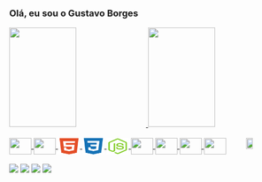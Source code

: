### Olá, eu sou o Gustavo Borges

<div>
  <a href="https://github.com/Gustavo-bsilva">
  <img height="180em" width="49%" src="https://github-readme-stats.vercel.app/api?username=Gustavo-bsilva&count_private=true&show_icons=true&theme=buefy"/>
  <img height="180em" width="49%" src="https://github-readme-stats.vercel.app/api/top-langs/?username=Gustavo-bsilva&layout=compact&langs_count=7&theme=buefy"/>
</div>
  
<div style="display: inline_block"><br>
  <img align="center" height="30" width="40" src="https://cdn.jsdelivr.net/gh/devicons/devicon/icons/javascript/javascript-original.svg">
  <img align="center" height="30" width="40" src="https://cdn.jsdelivr.net/gh/devicons/devicon/icons/typescript/typescript-original.svg">
  <img align="center" height="30" width="40" src="https://raw.githubusercontent.com/devicons/devicon/master/icons/html5/html5-plain.svg">
  <img align="center" height="30" width="40" src="https://raw.githubusercontent.com/devicons/devicon/master/icons/css3/css3-plain.svg">
  <img align="center" height="30" width="40" src="https://raw.githubusercontent.com/devicons/devicon/master/icons/nodejs/nodejs-plain.svg">
  <img align="center" height="30" width="40" src="https://cdn.jsdelivr.net/gh/devicons/devicon/icons/express/express-original.svg">
  <img align="center" height="30" width="40" src="https://cdn.jsdelivr.net/gh/devicons/devicon/icons/mysql/mysql-original.svg">
  <img align="center" height="30" width="40" src="https://cdn.jsdelivr.net/gh/devicons/devicon/icons/react/react-original.svg">
  <img align="center" height="30" width="40" src="https://cdn.jsdelivr.net/gh/devicons/devicon/icons/vscode/vscode-plain.svg">
  <img align="right" height="15%" width="15%" src="https://www.fabiosilvalima.net/wp-content/uploads/2017/04/fabiosilvalima-sairfazendo.gif">
  <br><br>
 <a href="Gustavobsilva#6629" target="_blank"><img src="https://img.shields.io/badge/Discord-7289DA?style=for-the-badge&logo=discord&logoColor=white" target="_blank"></a> 
  <a href = "mailto:gustavoborges1107@gmail.com"><img src="https://img.shields.io/badge/-Gmail-%23333?style=for-the-badge&logo=gmail&logoColor=white" target="_blank"></a>
  <a href="https://www.linkedin.com/in/gustavo-borges-5189a61b0/" target="_blank"><img src="https://img.shields.io/badge/-LinkedIn-%230077B5?style=for-the-badge&logo=linkedin&logoColor=white" target="_blank"></a>
  <a href="https://api.whatsapp.com/send?phone=5544997237416&text=Ol%C3%A1%20Gustavo%2C%20peguei%20seu%20n%C3%BAmero%20no%20sei%20perfil%20do%20GitHub." target="_blank"><img src="https://img.shields.io/badge/-whatsapp-green?style=for-the-badge&logo=whatsapp&logoColor=white" target="_blank"></a>
</div>
  
  

